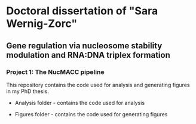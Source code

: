 # Doctoral dissertation of "Sara Wernig-Zorc"
## Gene regulation via nucleosome stability modulation and RNA:DNA triplex formation

### Project 1: The NucMACC pipeline

This repository contains the code used for analysis and generating figures in my PhD thesis. 

* Analysis folder - contains the code used for analysis

* Figures folder - contains the code used for generating figures
